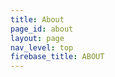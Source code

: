 ```yaml
---
title: About
page_id: about
layout: page
nav_level: top
firebase_title: ABOUT
---
```


<div id="mainContent"></div>